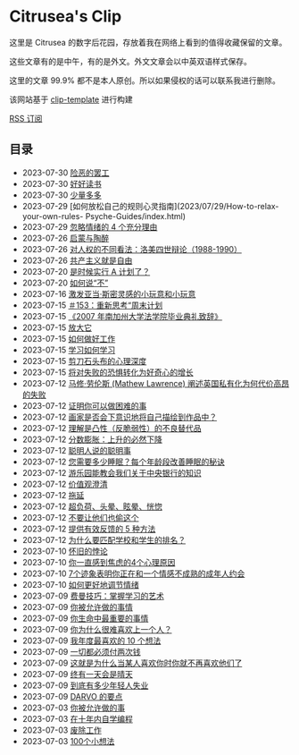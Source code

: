 # Citrusea's Clip
这里是 Citrusea 的数字后花园，存放着我在网络上看到的值得收藏保留的文章。

这些文章有的是中午，有的是外文。外文文章会以中英双语样式保存。

这里的文章 99.9% 都不是本人原创。所以如果侵权的话可以联系我进行删除。

该网站基于 [clip-template](https://github.com/theowenyoung/clip-template) 进行构建

[RSS 订阅](https://clip.citrusea.cc/feed.xml)

## 目录

- 2023-07-30 [险恶的罢工](2023/07/30/Sinister-strike/index.html)
- 2023-07-30 [好好读书](2023/07/30/Reading-Well/index.html)
- 2023-07-30 [少量多多](2023/07/30/A-lot-with-a-little/index.html)
- 2023-07-29 [如何放松自己的规则心灵指南](2023/07/29/How-to-relax-your-own-rules- Psyche-Guides/index.html)
- 2023-07-29 [忽略情绪的 4 个充分理由](2023/07/29/4-Perfectly-Good-Reasons-to-Ignore-Your-Emotions/index.html)
- 2023-07-26 [启蒙与陶醉](2023/07/26/Enlightenment-And-Intoxication/index.html)
- 2023-07-26 [对人权的不同看法：洛美四世辩论（1988-1990）](2023/07/26/Differing-Views-on-Human-Rights-The-Lomé-IV-Debate-(1988-1990)/index.html)
- 2023-07-26 [共产主义就是自由](2023/07/26/Communism-is-Freedom/index.html)
- 2023-07-20 [是时候实行 A 计划了？](2023/07/20/Is-It-Time-for-Plan-A？/index.html)
- 2023-07-20 [如何说“不”](2023/07/20/How-to-Say-No/index.html)
- 2023-07-16 [激发亚当·斯密灵感的小玩意和小玩意](2023/07/16/Gadgets-and-Gizmos-That-Inspired-Adam-Smith/index.html)
- 2023-07-15 [＃153：重新思考“周末计划](2023/07/15/153-Rethinking-“weekend-plans”/index.html)
- 2023-07-15 [《2007 年南加州大学法学院毕业典礼致辞》](2023/07/15/2007-USC-Law-School-Commencement-Address/index.html)
- 2023-07-15 [放大它](2023/07/15/Amp-It-Up/index.html)
- 2023-07-15 [如何做好工作](2023/07/15/How-to-Do-Great-Work/index.html)
- 2023-07-15 [学习如何学习](2023/07/15/Learning-how-to-learn/index.html)
- 2023-07-15 [剪刀石头布的心理深度](2023/07/15/The-Psychological-Depths-of-Rock-Paper-Scissors/index.html)
- 2023-07-15 [将对失败的恐惧转化为好奇心的增长](2023/07/15/Turning-Fear-of-Failure-into-Increments-of-Curiosity/index.html)
- 2023-07-12 [马修·劳伦斯 (Mathew Lawrence) 阐述英国私有化为何代价高昂的失败](https://clip.citrusea.cc/2023/07/12/Mathew-Lawrence-on-why-privatisation-has-been-a-costly-failure-in-Britain/index.htm)
- 2023-07-12 [证明你可以做困难的事](https://clip.citrusea.cc/2023/07/12/Proof-You-Can-Do-Hard-Things/index.html)
- 2023-07-12 [画家是否会下意识地将自己描绘到作品中？](https://clip.citrusea.cc/2023/07/12/Do-painters-subconsciously-paint-themselves-into-their-work/index.html)
- 2023-07-12 [理解是凸性（反脆弱性）的不良替代品](https://clip.citrusea.cc/2023/07/12/UNDERSTANDING-IS-A-POOR-SUBSTITUTE-FOR-CONVEXITY%20(ANTIFRAGILITY)/index.html)
- 2023-07-12 [分数膨胀：上升的必然下降](https://clip.citrusea.cc/2023/07/12/Grade-Inflation-What-Goes-Up-Must-Come-Down/index.html)
- 2023-07-12 [聪明人说的聪明事](https://clip.citrusea.cc/2023/07/12/Smart-Things-Smart-People-Said/index.html)
- 2023-07-12 [您需要多少睡眠？每个年龄段改善睡眠的秘诀](https://clip.citrusea.cc/2023/07/12/How-Much-Sleep-Do-You-Need-Tips-for-Better-Slumber-at-Every-Age/index.html)
- 2023-07-12 [游乐园能教会我们关于中央银行的知识](https://clip.citrusea.cc/2023/07/12/What-an-amusement-park-can-teach-us-about-central-banks/index.html)
- 2023-07-12 [价值观澄清](https://clip.citrusea.cc/2023/07/12/Values-Clarification/index.html)
- 2023-07-12 [拖延](https://clip.citrusea.cc/2023/07/12/Procrastination/index.html)
- 2023-07-12 [超负荷、头晕、眩晕、恍惚](https://clip.citrusea.cc/2023/07/12/Overload-Dizziness-Vertigo-Trance/index.html)
- 2023-07-12 [不要让他们也偷这个](2023/07/12/Dont-Let-Them-Steal-This-Too/index.html)
- 2023-07-12 [提供有效反馈的 5 种方法](/2023/07/12/5-ways-to-give-effective-feedback/index.html)
- 2023-07-12 [为什么要匹配学校和学生的排名？](/2023/07/12/Why-Match-School-And-Student-Rank/index.html)
- 2023-07-10 [怀旧的悖论](2023/07/10/The-Paradoxes-of-Nostalgia/index.html)
- 2023-07-10 [你一直感到焦虑的4个心理原因](2023/07/10/4-Psychological-Reasons-You-Feel-Anxious-All-the-Time/index.html)
- 2023-07-10 [7个迹象表明你正在和一个情感不成熟的成年人约会](2023/07/10/7-Signs-You’re-Dating-an-Emotionally-Immature-Adult/index.html)
- 2023-07-10 [如何更好地调节情绪](2023/07/10/How-to-Get-Better-At-Regulating-Your-Emotions/index.html)
- 2023-07-09 [费曼技巧：掌握学习的艺术](2023/07/09/The-Feynman-Technique-Master-the-Art-of-Learning/index.html)
- 2023-07-09 [你被允许做的事情](2023/07/09/Things-you're-allowed-to-do/index.html)
- 2023-07-09 [你生命中最重要的事情](2023/07/09/The-Most-Important-Thing-in-Your-Life/index.html)
- 2023-07-09 [你为什么很难喜欢上一个人？](2023/07/09/ni-wei-shen-me-hen-nan-xi-huan-shang-yi-ge-ren/index.html)
- 2023-07-09 [我年度最喜欢的 10 个想法](2023/07/09/My-10-Favorite-Ideas-of-the-Year/index.html)
- 2023-07-09 [一切都必须付两次钱](2023/07/09/Everything-Must-Be-Paid-for-Twice/index.html)
- 2023-07-09 [这就是为什么当某人喜欢你时你就不再喜欢他们了](2023/07/09/Here’s-Why-You-Stop-Liking-Someone-When-They-Like-You-Back-HuffPost-Life/index.html)
- 2023-07-09 [终有一天会是晴天](2023/07/09/It-will-be-sunny-one-day/index.html)
- 2023-07-09 [到底有多少年轻人失业](2023/07/09/dao-di-you-duo-shao-qing-nian-ren-shi-ye/index.html)
- 2023-07-09 [DARVO 的要点](2023/07/09/The-Point-of-DARVO/index.html)
- 2023-07-03 [你被允许做的事](2023/07/03/Things-you're-allowed-to-do/index.html)
- 2023-07-03 [在十年内自学编程](2023/07/03/Teach-Yourself-Programming-in-Ten-Years/index.html)
- 2023-07-03 [废除工作](2023/07/03/The-Abolition-of-Work/index.html)
- 2023-07-03 [100个小想法](2023/07/03/100-Little-Ideas/index.html)